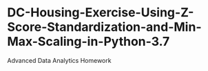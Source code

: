 # DC-Housing-Exercise-Using-Z-Score-Standardization-and-Min-Max-Scaling-in-Python-3.7
Advanced Data Analytics Homework
